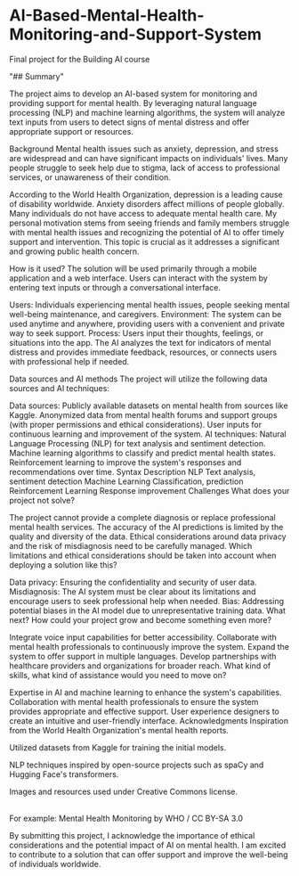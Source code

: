 # AI-Based-Mental-Health-Monitoring-and-Support-System
Final project for the Building AI course

"## Summary"


The project aims to develop an AI-based system for monitoring and providing support for mental health. By leveraging natural language processing (NLP) and machine learning algorithms, the system will analyze text inputs from users to detect signs of mental distress and offer appropriate support or resources.

Background
Mental health issues such as anxiety, depression, and stress are widespread and can have significant impacts on individuals' lives. Many people struggle to seek help due to stigma, lack of access to professional services, or unawareness of their condition.

According to the World Health Organization, depression is a leading cause of disability worldwide.
Anxiety disorders affect millions of people globally.
Many individuals do not have access to adequate mental health care.
My personal motivation stems from seeing friends and family members struggle with mental health issues and recognizing the potential of AI to offer timely support and intervention. This topic is crucial as it addresses a significant and growing public health concern.

How is it used?
The solution will be used primarily through a mobile application and a web interface. Users can interact with the system by entering text inputs or through a conversational interface.

Users: Individuals experiencing mental health issues, people seeking mental well-being maintenance, and caregivers.
Environment: The system can be used anytime and anywhere, providing users with a convenient and private way to seek support.
Process: Users input their thoughts, feelings, or situations into the app. The AI analyzes the text for indicators of mental distress and provides immediate feedback, resources, or connects users with professional help if needed.


Data sources and AI methods
The project will utilize the following data sources and AI techniques:

Data sources:
Publicly available datasets on mental health from sources like Kaggle.
Anonymized data from mental health forums and support groups (with proper permissions and ethical considerations).
User inputs for continuous learning and improvement of the system.
AI techniques:
Natural Language Processing (NLP) for text analysis and sentiment detection.
Machine learning algorithms to classify and predict mental health states.
Reinforcement learning to improve the system's responses and recommendations over time.
Syntax	Description
NLP	Text analysis, sentiment detection
Machine Learning	Classification, prediction
Reinforcement Learning	Response improvement
Challenges
What does your project not solve?

The project cannot provide a complete diagnosis or replace professional mental health services.
The accuracy of the AI predictions is limited by the quality and diversity of the data.
Ethical considerations around data privacy and the risk of misdiagnosis need to be carefully managed.
Which limitations and ethical considerations should be taken into account when deploying a solution like this?

Data privacy: Ensuring the confidentiality and security of user data.
Misdiagnosis: The AI system must be clear about its limitations and encourage users to seek professional help when needed.
Bias: Addressing potential biases in the AI model due to unrepresentative training data.
What next?
How could your project grow and become something even more?

Integrate voice input capabilities for better accessibility.
Collaborate with mental health professionals to continuously improve the system.
Expand the system to offer support in multiple languages.
Develop partnerships with healthcare providers and organizations for broader reach.
What kind of skills, what kind of assistance would you need to move on?

Expertise in AI and machine learning to enhance the system's capabilities.
Collaboration with mental health professionals to ensure the system provides appropriate and effective support.
User experience designers to create an intuitive and user-friendly interface.
Acknowledgments
Inspiration from the World Health Organization's mental health reports.

Utilized datasets from Kaggle for training the initial models.

NLP techniques inspired by open-source projects such as spaCy and Hugging Face's transformers.

Images and resources used under Creative Commons license.

<br>For example: Mental Health Monitoring by WHO / CC BY-SA 3.0

By submitting this project, I acknowledge the importance of ethical considerations and the potential impact of AI on mental health. I am excited to contribute to a solution that can offer support and improve the well-being of individuals worldwide.






